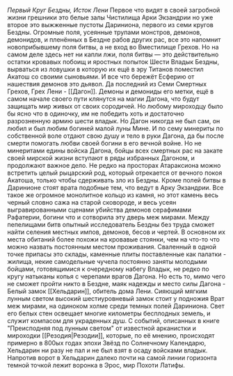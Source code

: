 *Первый Круг Бездны, Исток Лени*
Первое что видят в своей загробной жизни грешники это белые залы Чистилища Арки Экзандрии но уже второе это выжженные пустоты Дариниона, первого из семи кругов Бездны. Огромные поля, усеянные трупами монстров, демонов, демонидов, и пленённых в Бездне рабов других рас, все это напомнит новоприбывшему поля битвы, а не вход во Вместилище Грехов. Но на самом деле здесь нет ни капли лжи, поля битвы — это действительно остатки кровавых побоищ и яростных попыток Шести Владык Бездны, вырваться из ловушки в которую их ещё в эру Титанов поместил Акатош со своими сыновьями. И все что бережёт Есферию от нашествия демонов это дьявол. Да последний из Семи Смертных Грехов, Грех Лени - [[Дагон]]. Демоны и демониды его метки, ещё в самом начале своего пути клянутся на магии Дагона, что будут защищать мир живых от своих сородичей. Но любому мироходцу было бы ясно что в одиночку, им не победить хоть и достаточно разрозненную армию шести владык. Но Дагон никогда не был сам, он любил и был любим богиней малой луны Мине. И по сему минериты по собственной воле отдают свою душу и тело в руки Дагона, да бы после смерти помогать любви своей богини в его вечной войне. Но не минеритами едины войска Дагона, бойцы всех смертных рас на закате своей мирской жизни вступают в ряды избранных Дагоном, и продолжают важное дело. Не редко на просторах Атараксиона можно встретить целый рыцарский род, который отрекается от вечного покоя Акатоша, только чтобы сдерживать зло из Бездны. Кроме полей битвы в Даринионе стоят врата подобные тем, что ведут в Арку Экзандрии. Все такое же огромное монолитное кольцо из камня, но этот камень весь черный словно сажа на старой сковороде, и весь усеян выгравированными сценами убийства демонов серафимами Рафатерии, богини что и сотворила эту дверь меж мирами. Между пепелищами битв опытный исследователь Бездны без труда сможет найти селения местных импов, демонов, бесов и чертей. В основном их места обитаний более похожи на кровавые стоянки, чем на что-то что можно назвать постоянным местом проживания. Сваленный в одной точке припасы это склады, каменные плиты поставленные как палатки - жилища, некие самодельные чучела постоянно заняты молодыми бойцами, готовящимися к очередному набегу Владык, не редко по кругу натыканы копья с черепами врагов Дагона. Но есть то, мимо чего не сможет пройти никто в Бездне, маяк надежды и место силы Дагона - Белый замок [[Хельдарин]], обитель дома Лени. Сияющий мягким лунным светом высокий шестиуровневый замок стоит у подножия Врат меж мирами, на одиноком холме среди темных полей Дариниона. Свет его белых стен освещает многие километры бесплодных земель, и служит компасом для украденных душ. С событий, описанных в книге "Преисподняя под лунным светом" от известной арканистки и мироходки [[Резодия|Резодии]], которые, по её мнению, происходят примерно в 800ых годах эпохи Звёзд по Солнечному Календарю, Хельдарин ни разу не пал и не был взят в осаду войсками владык. Напротив ворот в Хельдарин далеко почти на самой линии горизонта темной точкой лежит воронка в Эрос, мир Похоти Латифы.